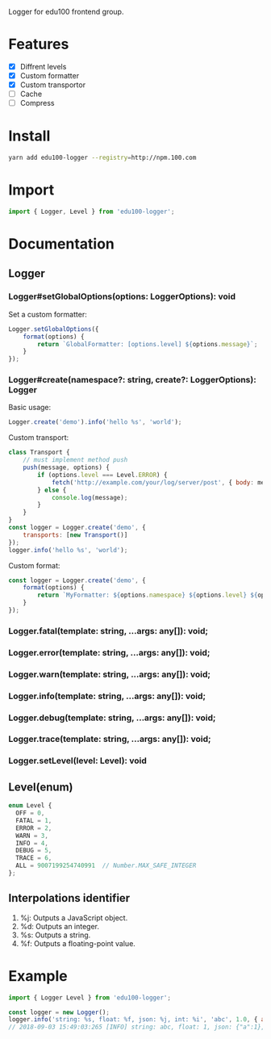 Logger for edu100 frontend group.

# Features
+ [x] Diffrent levels
+ [x] Custom formatter
+ [X] Custom transportor
+ [ ] Cache
+ [ ] Compress

# Install
```bash
yarn add edu100-logger --registry=http://npm.100.com
```

# Import
```js
import { Logger, Level } from 'edu100-logger';
```

# Documentation

## Logger

### Logger#setGlobalOptions(options: LoggerOptions): void
Set a custom formatter:

```js
Logger.setGlobalOptions({
	format(options) {
		return `GlobalFormatter: [options.level] ${options.message}`;
	}
});
```

### Logger#create(namespace?: string, create?: LoggerOptions): Logger
Basic usage:

```js
Logger.create('demo').info('hello %s', 'world');
```

Custom transport:

```js
class Transport {
	// must implement method push
	push(message, options) {
		if (options.level === Level.ERROR) {
			fetch('http://example.com/your/log/server/post', { body: message });
		} else {
			console.log(message);
		}
	}
}
const logger = Logger.create('demo', {
	transports: [new Transport()]
});
logger.info('hello %s', 'world');
```

Custom format:

```js
const logger = Logger.create('demo', {
	format(options) {
		return `MyFormatter: ${options.namespace} ${options.level} ${options.message}`
	}
});
```

### Logger.fatal(template: string, ...args: any[]): void;
### Logger.error(template: string, ...args: any[]): void;
### Logger.warn(template: string, ...args: any[]): void;
### Logger.info(template: string, ...args: any[]): void;
### Logger.debug(template: string, ...args: any[]): void;
### Logger.trace(template: string, ...args: any[]): void;
### Logger.setLevel(level: Level): void

## Level(enum)
```ts
enum Level {
  OFF = 0,
  FATAL = 1,
  ERROR = 2,
  WARN = 3,
  INFO = 4,
  DEBUG = 5,
  TRACE = 6,
  ALL = 9007199254740991  // Number.MAX_SAFE_INTEGER
};
```

## Interpolations identifier
1. %j: Outputs a JavaScript object.
2. %d: Outputs an integer.
3. %s: Outputs a string.
4. %f: Outputs a floating-point value.

# Example
```js
import { Logger Level } from 'edu100-logger';

const logger = new Logger();
logger.info('string: %s, float: %f, json: %j, int: %i', 'abc', 1.0, { a: 1 }, 1);
// 2018-09-03 15:49:03:265 [INFO] string: abc, float: 1, json: {"a":1}, int: 1
```
